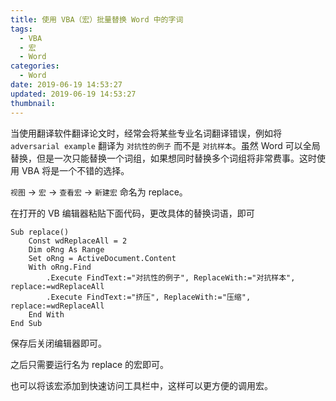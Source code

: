 ```yaml
---
title: 使用 VBA（宏）批量替换 Word 中的字词
tags:
  - VBA
  - 宏
  - Word
categories:
  - Word
date: 2019-06-19 14:53:27
updated: 2019-06-19 14:53:27
thumbnail: 
---
```


当使用翻译软件翻译论文时，经常会将某些专业名词翻译错误，例如将 `adversarial example` 翻译为 `对抗性的例子` 而不是 `对抗样本`。虽然 Word 可以全局替换，但是一次只能替换一个词组，如果想同时替换多个词组将非常费事。这时使用 VBA 将是一个不错的选择。

<!--more-->

`视图` -> `宏` -> `查看宏` -> `新建宏` 命名为 replace。

在打开的 VB 编辑器粘贴下面代码，更改具体的替换词语，即可
```
Sub replace()
    Const wdReplaceAll = 2
    Dim oRng As Range
    Set oRng = ActiveDocument.Content
    With oRng.Find
        .Execute FindText:="对抗性的例子", ReplaceWith:="对抗样本", replace:=wdReplaceAll
        .Execute FindText:="挤压", ReplaceWith:="压缩", replace:=wdReplaceAll
    End With
End Sub
```
保存后关闭编辑器即可。

之后只需要运行名为 replace 的宏即可。

也可以将该宏添加到快速访问工具栏中，这样可以更方便的调用宏。